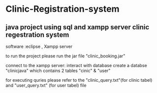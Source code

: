 # Clinic-Registration-system
java project using sql and xampp server
clinic regestration system
----------------------------------------------------------------------------------------------------------------------
software :eclipse , Xampp server



to run the project please run the jar file "clinic_booking.jar"

connect to the xampp server: interact with database create a databse "clinicjava" which contains 2 tables "cinic" & "user" 

for executing quries please refer to the "clinic_query.txt"(for clinic tabel) and "user_query.txt" (for user tabel) file
